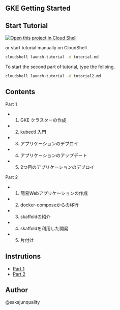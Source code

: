 GKE Getting Started
----

Start Tutorial
---

[![Open this project in Cloud Shell](http://gstatic.com/cloudssh/images/open-btn.png)](https://console.cloud.google.com/cloudshell/open?git_repo=https://github.com/sakajunquality/gke-getting-started.git&page=editor&tutorial=tutorial.md)

or start tutorial manually on CloudShell

```bash
cloudshell launch-tutorial -d tutorial.md
```


To start the second part of tutorial, type the folloing.

```bash
cloudshell launch-tutorial -d tutorial2.md
```

Contents
---

Part 1

- 1. GKE クラスターの作成
- 2. kubectl 入門
- 3. アプリケーションのデプロイ
- 4. アプリケーションのアップデート
- 5. 2つ目のアプリケーションのデプロイ


Part 2

- 1. 簡易Webアプリケーションの作成
- 2. docker-composeからの移行
- 3. skaffoldの紹介
- 4. skaffoldを利用した開発
- 5. 片付け

Instrutions
---

- [Part 1](https://speakerdeck.com/sakajunquality/gke-getting-started)
- [Part 2](https://speakerdeck.com/sakajunquality/gke-getting-started-part-2)


Author
---

@sakajunquality
